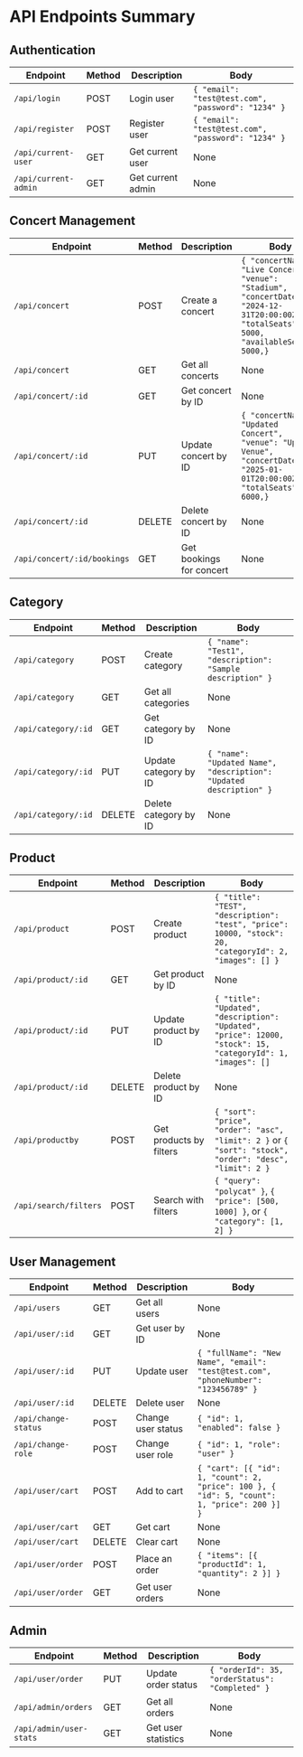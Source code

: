 # API Endpoints Summary

## Authentication

| Endpoint                            | Method | Description        | Body                                                 |
|-------------------------------------|--------|--------------------|------------------------------------------------------|
| `/api/login`                        | POST   | Login user         | `{ "email": "test@test.com", "password": "1234" }`         |
| `/api/register`                     | POST   | Register user      | `{ "email": "test@test.com", "password": "1234" }`         |
| `/api/current-user`                 | GET    | Get current user   | None                                                 |
| `/api/current-admin`                | GET    | Get current admin  | None                                                 |

## Concert Management

| Endpoint                            | Method | Description                | Body                                                                                  |
|-------------------------------------|--------|----------------------------|---------------------------------------------------------------------------------------|
| `/api/concert`                      | POST   | Create a concert           | `{ "concertName": "Live Concert", "venue": "Stadium", "concertDate": "2024-12-31T20:00:00Z", "totalSeats": 5000, "availableSeats": 5000,}` |
| `/api/concert`                      | GET    | Get all concerts           | None                                                                                  |
| `/api/concert/:id`                  | GET    | Get concert by ID          | None                                                                                  |
| `/api/concert/:id`                  | PUT    | Update concert by ID       | `{ "concertName": "Updated Concert", "venue": "Updated Venue", "concertDate": "2025-01-01T20:00:00Z", "totalSeats": 6000,}` |
| `/api/concert/:id`                  | DELETE | Delete concert by ID       | None                                                                                  |
| `/api/concert/:id/bookings`         | GET    | Get bookings for concert   | None                                                                                  |

## Category

| Endpoint                            | Method | Description            | Body                        |
|-------------------------------------|--------|------------------------|-----------------------------|
| `/api/category`                     | POST   | Create category         | `{ "name": "Test1", "description": "Sample description" }` |
| `/api/category`                     | GET    | Get all categories      | None                        |
| `/api/category/:id`                 | GET    | Get category by ID      | None                        |
| `/api/category/:id`                 | PUT    | Update category by ID   | `{ "name": "Updated Name", "description": "Updated description" }` |
| `/api/category/:id`                 | DELETE | Delete category by ID   | None                        |

## Product

| Endpoint                            | Method | Description            | Body                                                                                  |
|-------------------------------------|--------|------------------------|---------------------------------------------------------------------------------------|
| `/api/product`                      | POST   | Create product          | `{ "title": "TEST", "description": "test", "price": 10000, "stock": 20, "categoryId": 2, "images": [] }` |
| `/api/product/:id`                  | GET    | Get product by ID       | None                                                                                  |
| `/api/product/:id`                  | PUT    | Update product by ID    | `{ "title": "Updated", "description": "Updated", "price": 12000, "stock": 15, "categoryId": 1, "images": []` |
| `/api/product/:id`                  | DELETE | Delete product by ID    | None                                                                                  |
| `/api/productby`                    | POST   | Get products by filters | `{ "sort": "price", "order": "asc", "limit": 2 }` or `{ "sort": "stock", "order": "desc", "limit": 2 }` |
| `/api/search/filters`               | POST   | Search with filters     | `{ "query": "polycat" }`, `{ "price": [500, 1000] }`, or `{ "category": [1, 2] }`        |

## User Management

| Endpoint                            | Method | Description               | Body                                                       |
|-------------------------------------|--------|---------------------------|------------------------------------------------------------|
| `/api/users`                        | GET    | Get all users             | None                                                       |
| `/api/user/:id`                     | GET    | Get user by ID            | None                                                       |
| `/api/user/:id`                     | PUT    | Update user               | `{ "fullName": "New Name", "email": "test@test.com", "phoneNumber": "123456789" }` |
| `/api/user/:id`                     | DELETE | Delete user               | None                                                       |
| `/api/change-status`                | POST   | Change user status        | `{ "id": 1, "enabled": false }`                            |
| `/api/change-role`                  | POST   | Change user role          | `{ "id": 1, "role": "user" }`                              |
| `/api/user/cart`                    | POST   | Add to cart               | `{ "cart": [{ "id": 1, "count": 2, "price": 100 }, { "id": 5, "count": 1, "price": 200 }] }` |
| `/api/user/cart`                    | GET    | Get cart                  | None                                                       |
| `/api/user/cart`                    | DELETE | Clear cart                | None                                                       |
| `/api/user/order`                   | POST   | Place an order            | `{ "items": [{ "productId": 1, "quantity": 2 }] }`         |
| `/api/user/order`                   | GET    | Get user orders           | None                                                       |

## Admin

| Endpoint                            | Method | Description               | Body                              |
|-------------------------------------|--------|---------------------------|-----------------------------------|
| `/api/user/order`                   | PUT    | Update order status        | `{ "orderId": 35, "orderStatus": "Completed" }` |
| `/api/admin/orders`                 | GET    | Get all orders             | None                              |
| `/api/admin/user-stats`             | GET    | Get user statistics        | None                              |

